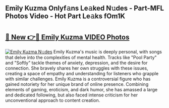 ## Emily Kuzma Onlyf𝚊ns Le𝚊ked N𝚞des - Part-MFL Photos Video - Hot Part Le𝚊ks fOm1K

# <h2><a href="http://ab4821.deff.icu/?id=Emily+Kuzma">🔗 New 👉🔴 Emily Kuzma VIDEO Photos</a></h2>

[![Emily Kuzma N𝚞des](https://i.imgur.com/rIISA9y.gif)](http://ab4821.deff.icu/?id=Emily+Kuzma)
Emily Kuzma's music is deeply personal, with songs that delve into the complexities of mental health. Tracks like "Pool Party" and "Softly" tackle themes of anxiety, depression, and the desire for connection. She bravely shares her own struggles with these issues, creating a space of empathy and understanding for listeners who grapple with similar challenges. Emily Kuzma is a controversial figure who has gained notoriety for her unique brand of online presence. Combining elements of gaming, eroticism, and dark humor, she has amassed a large and dedicated following, but also faced intense criticism for her unconventional approach to content creation.
